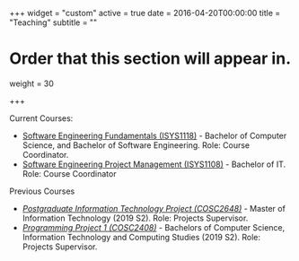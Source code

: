 +++
widget = "custom"
active = true
date = 2016-04-20T00:00:00
title = "Teaching"
subtitle = ""

# Order that this section will appear in.
weight = 30

+++

Current Courses:

- [Software Engineering Fundamentals (ISYS1118)](http://www1.rmit.edu.au/courses/004309) - Bachelor of Computer Science, and Bachelor of Software Engineering. Role: Course Coordinator.
- [Software Engineering Project Management (ISYS1108)](http://www1.rmit.edu.au/courses/004245) - Bachelor of IT. Role: Course Coordinator


Previous Courses

- [_Postgraduate Information Technology Project (COSC2648)_](http://www1.rmit.edu.au/courses/050441) - Master of Information Technology (2019 S2). Role: Projects Supervisor.
- [_Programming Project 1 (COSC2408)_](http://www1.rmit.edu.au/courses/039985) - Bachelors of Computer Science, Information Technology and Computing Studies (2019 S2). Role: Projects Supervisor.
